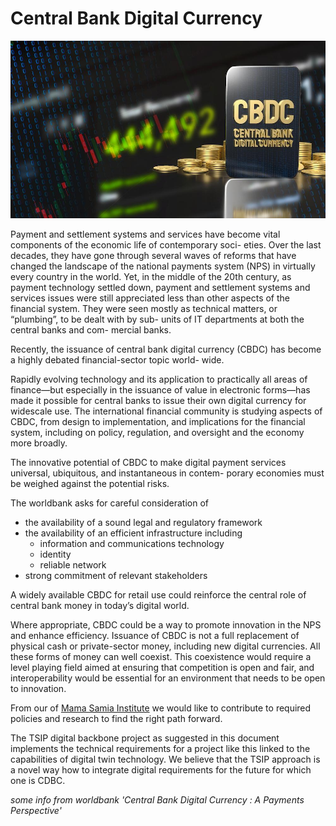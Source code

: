 # Central Bank Digital Currency

![](img/cbdc5.png)  

Payment and settlement systems and services have become vital components of the economic life of contemporary soci- eties. Over the last decades, they have gone through several waves of reforms that have changed the landscape of the national payments system (NPS) in virtually every country in the world. Yet, in the middle of the 20th century, as payment technology settled down, payment and settlement systems and services issues were still appreciated less than other aspects of the financial system. They were seen mostly as technical matters, or “plumbing”, to be dealt with by sub- units of IT departments at both the central banks and com- mercial banks.

Recently, the issuance of central bank digital currency (CBDC) has become a highly debated financial-sector topic world- wide. 

Rapidly evolving technology and its application to practically all areas of finance—but especially in the issuance of value in electronic forms—has made it possible for central banks to issue their own digital currency for widescale use. The international financial community is studying aspects of CBDC, from design to implementation, and implications for the financial system, including on policy, regulation, and oversight and the economy more broadly.

The innovative potential of CBDC to make digital payment services universal, ubiquitous, and instantaneous in contem- porary economies must be weighed against the potential risks. 

The worldbank asks for careful consideration of

- the availability of a sound legal and regulatory framework
- the availability of an efficient infrastructure including 
    - information and communications technology
    - identity
    - reliable network
- strong commitment of relevant stakeholders


A widely available CBDC for retail use could reinforce the central role of central bank money in today’s digital world. 

Where appropriate, CBDC could be a way to promote innovation in the NPS and enhance efficiency. Issuance of CBDC is not a full replacement of physical cash or private-sector money, including new digital currencies. All these forms of money can well coexist. This coexistence would require a level playing field aimed at ensuring that competition is open and fair, and interoperability would be essential for an environment that needs to be open to innovation.

From our of [Mama Samia Institute](mama_samia_institute/intro.md) we would like to contribute to required policies and research to find the right path forward.

The TSIP digital backbone project as suggested in this document implements the technical requirements for a project like this linked to the capabilities of digital twin technology. We believe that the TSIP approach is a novel way how to integrate digital requirements for the future for which one is CDBC.

*some info from worldbank 'Central Bank Digital Currency : A Payments Perspective'*